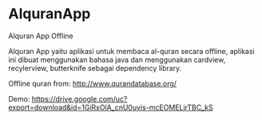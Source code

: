 # AlquranApp
Alquran App Offline

Alquran App yaitu aplikasi untuk membaca al-quran secara offline, aplikasi ini dibuat menggunakan bahasa java dan menggunakan cardview, recylerview, butterknife sebagai dependency library.

Offline quran from: http://www.qurandatabase.org/

Demo: https://drive.google.com/uc?export=download&id=1GiRxOlA_cnU0uvis-mcEOMELjrTBC_kS
